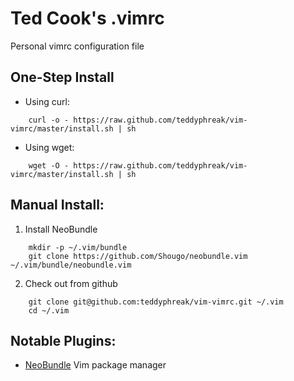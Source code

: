 Ted Cook's .vimrc
=================

Personal vimrc configuration file

One-Step Install
----------------
* Using curl:
```
	curl -o - https://raw.github.com/teddyphreak/vim-vimrc/master/install.sh | sh
```

* Using wget:
```
	wget -O - https://raw.github.com/teddyphreak/vim-vimrc/master/install.sh | sh
```

Manual Install:
---------------
1. Install NeoBundle
```
	mkdir -p ~/.vim/bundle
	git clone https://github.com/Shougo/neobundle.vim ~/.vim/bundle/neobundle.vim
```
2. Check out from github
```
	git clone git@github.com:teddyphreak/vim-vimrc.git ~/.vim
	cd ~/.vim
```

Notable Plugins:
----------------

* [NeoBundle](https://github.com/Shougo/neobundle.vim) Vim package manager
